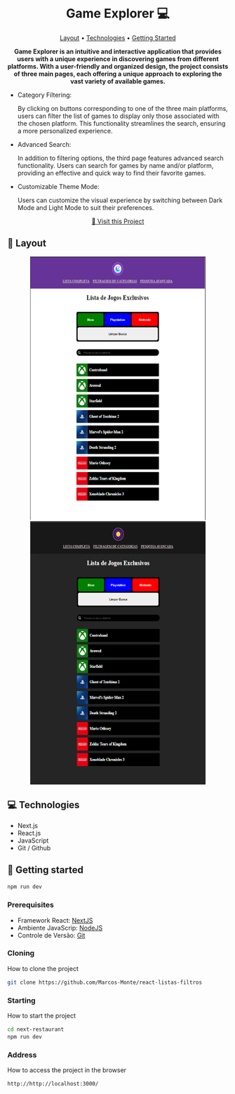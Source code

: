 <h1 align="center" style="font-weight: bold;">Game Explorer 💻</h1>

<p align="center">
 <a href="#layout">Layout</a> • 
 <a href="#tech">Technologies</a> • 
 <a href="#started">Getting Started</a>
</p>

<p align="center">
    <b>Game Explorer is an intuitive and interactive application that provides users with a unique experience in discovering games from different platforms. With a user-friendly and organized design, the project consists of three main pages, each offering a unique approach to exploring the vast variety of available games.</b>
</p>

- Category Filtering:<p align="start">By clicking on buttons corresponding to one of the three main platforms, users can filter the list of games to display only those associated with the chosen platform. This functionality streamlines the search, ensuring a more personalized experience.</b>
</p>

- Advanced Search:<p align="start">In addition to filtering options, the third page features advanced search functionality. Users can search for games by name and/or platform, providing an effective and quick way to find their favorite games.</b>
</p>

- Customizable Theme Mode:<p align="start">Users can customize the visual experience by switching between Dark Mode and Light Mode to suit their preferences.</b>
</p>

<p align="center">
     <a href="https://react-listas-filtros.vercel.app/">📱 Visit this Project</a>
</p>

<h2 id="layout">🎨 Layout</h2>

<p align="center">
    <img src="public\light.png" alt="Layout Light Mode" width="400px" height="600px">
    <img src="public\dark.png" alt="Layout Dark Mode" width="400px" height="600px">
</p>

<h2 id="tech">💻 Technologies</h2>

- Next.js
- React.js
- JavaScript
- Git / Github


<h2 id="started">🚀 Getting started</h2>

```bash
npm run dev
```

<h3>Prerequisites</h3>

- Framework React: [NextJS](https://nextjs.org/)
- Ambiente JavaScrip: [NodeJS](https://nodejs.org/en)
- Controle de Versão: [Git](https://git-scm.com/)

<h3>Cloning</h3>

How to clone the project

```bash
git clone https://github.com/Marcos-Monte/react-listas-filtros
```

<h3>Starting</h3>

How to start the project

```bash
cd next-restaurant
npm run dev
```
<h3>Address</h3>

How to access the project in the browser

```bash
http://http://localhost:3000/
```